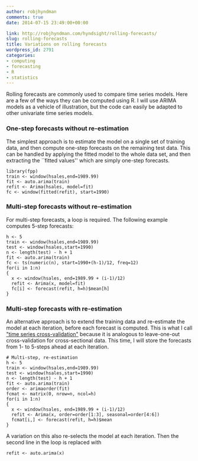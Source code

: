 ```yaml
---
author: robjhyndman
comments: true
date: 2014-07-15 23:49:00+00:00

link: http://robjhyndman.com/hyndsight/rolling-forecasts/
slug: rolling-forecasts
title: Variations on rolling forecasts
wordpress_id: 2791
categories:
- computing
- forecasting
- R
- statistics
---
```


Rolling forecasts are commonly used to compare time series models. Here are a few of the ways they can be computed using R. I will use ARIMA models as a vehicle of illustration, but the code can easily be adapted to other univariate time series models.<!-- more -->



### One-step forecasts without re-estimation



The simplest approach is to estimate the model on a single set of training data, and then compute one-step forecasts on the remaining test data. This can be handled by applying the fitted model to the whole data set, and then extracting the ``fitted values'' which are simply one-step forecasts.


    
    
    library(fpp)
    train <- window(hsales,end=1989.99)
    fit <- auto.arima(train)
    refit <- Arima(hsales, model=fit)
    fc <- window(fitted(refit), start=1990)
    







### Multi-step forecasts without re-estimation



For multi-step forecasts, a loop is required. The following example computes 5-step forecasts:


    
    
    h <- 5
    train <- window(hsales,end=1989.99)
    test <- window(hsales,start=1990)
    n <- length(test) - h + 1
    fit <- auto.arima(train)
    fc <- ts(numeric(n), start=1990+(h-1)/12, freq=12)
    for(i in 1:n)
    {  
      x <- window(hsales, end=1989.99 + (i-1)/12)
      refit <- Arima(x, model=fit)
      fc[i] <- forecast(refit, h=h)$mean[h]
    }
    







### Multi-step forecasts with re-estimation



An alternative approach is to extend the training data and re-estimate the model at each iteration, before each forecast is computed. This is what I call ["time series cross-validation"](http://robjhyndman.com/hyndsight/crossvalidation/) because it is analogous to leave-one-out cross-validation for cross-sectional data. This time, I will store the forecasts from 1- to 5-steps ahead at each iteration.


    
    
    # Multi-step, re-estimation
    h <- 5
    train <- window(hsales,end=1989.99)
    test <- window(hsales,start=1990)
    n <- length(test) - h + 1
    fit <- auto.arima(train)
    order <- arimaorder(fit)
    fcmat <- matrix(0, nrow=n, ncol=h)
    for(i in 1:n)
    {  
      x <- window(hsales, end=1989.99 + (i-1)/12)
      refit <- Arima(x, order=order[1:3], seasonal=order[4:6])
      fcmat[i,] <- forecast(refit, h=h)$mean
    }
    



A variation on this also re-selects the model at each iteration. Then the second line in the loop is replaced with


    
    
    refit <- auto.arima(x)
    
